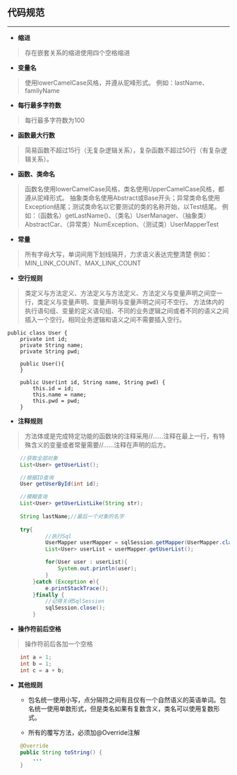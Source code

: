 ## 代码规范

---

- **缩进**
> 存在嵌套关系的缩进使用四个空格缩进
 

- **变量名**
> 使用lowerCamelCase风格，并遵从驼峰形式。
  例如：lastName、familyName

- **每行最多字符数**
> 每行最多字符数为100

- **函数最大行数**
> 简易函数不超过15行（无复杂逻辑关系），复杂函数不超过50行（有复杂逻辑关系）。

- **函数、类命名**
> 函数名使用lowerCamelCase风格，类名使用UpperCamelCase风格，都遵从驼峰形式。
  抽象类命名使用Abstract或Base开头；异常类命名使用Exception结尾；测试类命名以它要测试的类的名称开始，以Test结尾。
  例如：（函数名）getLastName()、（类名）UserManager、（抽象类）AbstractCar、（异常类）NumException、（测试类）UserMapperTest

- **常量**
> 所有字母大写，单词间用下划线隔开，力求语义表达完整清楚
  例如：MIN_LINK_COUNT、MAX_LINK_COUNT

- **空行规则**
> 类定义与方法定义、方法定义与方法定义、方法定义与变量声明之间空一行，类定义与变量声明、变量声明与变量声明之间可不空行。
  方法体内的执行语句组、变量的定义语句组、不同的业务逻辑之间或者不同的语义之间插入一个空行。相同业务逻辑和语义之间不需要插入空行。
```
public class User {
    private int id;
    private String name;
    private String pwd;

    public User(){
    }

    public User(int id, String name, String pwd) {
        this.id = id;
        this.name = name;
        this.pwd = pwd;
    } 
```

- **注释规则**
> 方法体或是完成特定功能的函数块的注释采用//……注释在最上一行，有特殊含义的变量或者常量需要//……注释在声明的后方。
``` java
    //获取全部对象
    List<User> getUserList();

    //根据ID查询
    User getUserById(int id);

    //模糊查询
    List<User> getUserListLike(String str);
    
    String lastName;//最后一个对象的名字
    
    try{
            //执行Sql
            UserMapper userMapper = sqlSession.getMapper(UserMapper.class);
            List<User> userList = userMapper.getUserList();

            for(User user : userList){
                System.out.println(user);
            }
        }catch (Exception e){
            e.printStackTrace();
        }finally {
            //记得关闭SqlSession
            sqlSession.close();
        }
```

- **操作符前后空格**
> 操作符前后各加一个空格
``` java
    int a = 1;
    int b = 1;
    int c = a + b;
```

- **其他规则**
  * 包名统一使用小写，点分隔符之间有且仅有一个自然语义的英语单词。包名统一使用单数形式，但是类名如果有复数含义，类名可以使用复数形式。
  
  * 所有的覆写方法，必须加@Override注解
``` java
    @Override
    public String toString() {
        ...
    }
```